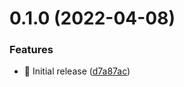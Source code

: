# 0.1.0 (2022-04-08)


### Features

* :tada: Initial release ([d7a87ac](https://github.com/ngaox/brands-warehouse/commit/d7a87ac8c86065fcd2a668d288d1dc6308b55753))



